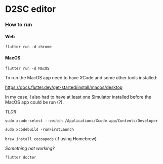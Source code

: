 # D2SC editor

### How to run 

#### Web
`flutter run -d chrome`

#### MacOS

`flutter run -d MacOS`

To run the MacOS app need to have XCode and some other tools installed: 

https://docs.flutter.dev/get-started/install/macos/desktop

In my case, I also had to have at least one Simulator installed before 
the MacOS app could be run (?).

*TLDR*

`sudo xcode-select --switch /Applications/Xcode.app/Contents/Developer`

`sudo xcodebuild -runFirstLaunch`

`brew install cocoapods` (if using Homebrew)

*Something not working?*

`flutter doctor`